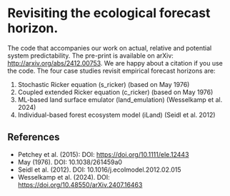 # Revisiting the ecological forecast horizon.

The code that accompanies our work on actual, relative and potential system predictability. The pre-print is available on arXiv: http://arxiv.org/abs/2412.00753. We are happy about a citation if you use the code.
The four case studies revisit empirical forecast horizons are:

1. Stochastic Ricker equation (s_ricker) (based on May 1976)
2. Coupled extended Ricker equation (c_ricker) (based on May 1976)
3. ML-based land surface emulator (land_emulation) (Wesselkamp et al. 2024)
4. Individual-based forest ecosystem model (iLand) (Seidl et al. 2012)

## References

- Petchey et al. (2015): DOI: https://doi.org/10.1111/ele.12443
- May (1976). DOI: 10.1038/261459a0
- Seidl et al. (2012). DOI: 10.1016/j.ecolmodel.2012.02.015
- Wesselkamp et al. (2024). DOI: https://doi.org/10.48550/arXiv.2407.16463
